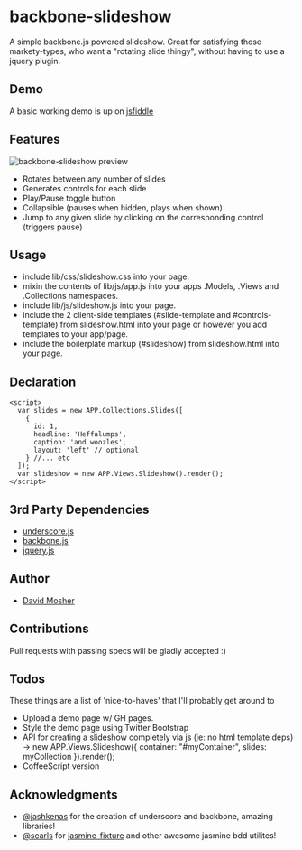 backbone-slideshow
====================

A simple backbone.js powered slideshow. Great for satisfying those markety-types, who want a "rotating slide thingy", without having to use a jquery plugin.

## Demo

A basic working demo is up on [jsfiddle](http://jsfiddle.net/dmosher/wNATp/)

## Features

![backbone-slideshow preview](https://github.com/davemo/backbone-slideshow/raw/master/lib/img/preview.png)

* Rotates between any number of slides
* Generates controls for each slide
* Play/Pause toggle button 
* Collapsible (pauses when hidden, plays when shown)
* Jump to any given slide by clicking on the corresponding control (triggers pause)

## Usage

* include lib/css/slideshow.css into your page.
* mixin the contents of lib/js/app.js into your apps .Models, .Views and .Collections namespaces.
* include lib/js/slideshow.js into your page.
* include the 2 client-side templates (#slide-template and #controls-template) from slideshow.html into your page or however you add templates to your app/page.
* include the boilerplate markup (#slideshow) from slideshow.html into your page.

## Declaration
    <script>
      var slides = new APP.Collections.Slides([
        {
          id: 1,
          headline: 'Heffalumps',
          caption: 'and woozles',
          layout: 'left' // optional
        } //... etc
      ]);
      var slideshow = new APP.Views.Slideshow().render();
    </script>

## 3rd Party Dependencies

* [underscore.js](http://documentcloud.github.com/underscore/)
* [backbone.js](http://documentcloud.github.com/backbone/)
* [jquery.js](http://ajax.googleapis.com/ajax/libs/jquery/1/jquery.js)

## Author

* [David Mosher](http://zerply.com/dmosher)

## Contributions

Pull requests with passing specs will be gladly accepted :)

## Todos

These things are a list of 'nice-to-haves' that I'll probably get around to

* Upload a demo page w/ GH pages.
* Style the demo page using Twitter Bootstrap
* API for creating a slideshow completely via js (ie: no html template deps) -> new APP.Views.Slideshow({ container: "#myContainer", slides: myCollection }).render();
* CoffeeScript version

## Acknowledgments

* [@jashkenas](http://twitter.com/#!/jashkenas) for the creation of underscore and backbone, amazing libraries!
* [@searls](http://twitter.com/#!/searls) for [jasmine-fixture](https://github.com/searls/jasmine-fixture) and other awesome jasmine bdd utilites!